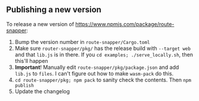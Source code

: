 ## Publishing a new version

To release a new version of <https://www.npmjs.com/package/route-snapper>:

1.  Bump the version number in `route-snapper/Cargo.toml`
2.  Make sure `router-snapper/pkg/` has the release build with `--target web` and that `lib.js` is in there. If you `cd examples; ./serve_locally.sh`, then this'll happen
3.  **Important**! Manually edit `route-snapper/pkg/package.json` and add `lib.js` to `files`. I can't figure out how to make `wasm-pack` do this.
4.  `cd route-snapper/pkg; npm pack` to sanity check the contents. Then `npm publish`
5.  Update the changelog
